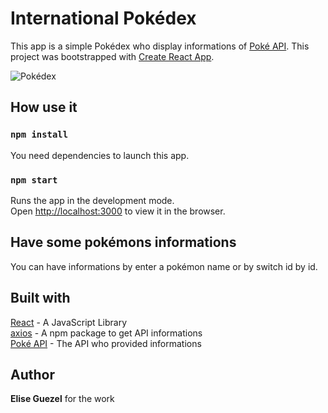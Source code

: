 # International Pokédex

This app is a simple Pokédex who display informations of [Poké API](https://pokeapi.co/).
This project was bootstrapped with [Create React App](https://github.com/facebook/create-react-app).

![Pokédex](https://zupimages.net/up/19/46/79ws.png)

## How use it

### `npm install`

You need dependencies to launch this app.

### `npm start`

Runs the app in the development mode.<br />
Open [http://localhost:3000](http://localhost:3000) to view it in the browser.

## Have some pokémons informations

You can have informations by enter a pokémon name or by switch id by id.

## Built with

[React](https://reactjs.org/) - A JavaScript Library  
[axios](https://www.npmjs.com/package/axios) -  A npm package to get API informations  
[Poké API](https://pokeapi.co/) - The API who provided informations

## Author 

**Elise Guezel** for the work
